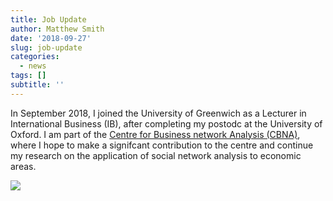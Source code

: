 ```yaml
---
title: Job Update
author: Matthew Smith
date: '2018-09-27'
slug: job-update
categories:
  - news
tags: []
subtitle: ''
---
```


In September 2018, I joined the University of Greenwich as a Lecturer in International Business (IB), after completing my postodc at the University of Oxford. I am part of the [Centre for Business network Analysis (CBNA)](https://www.gre.ac.uk/business/research/centres/cbna), where I hope to make a signifcant contribution to the centre and continue my research on the application of social network analysis to economic areas. 

![](/post/2018-09-27-job-update_files/GreenwichLogo.png)
